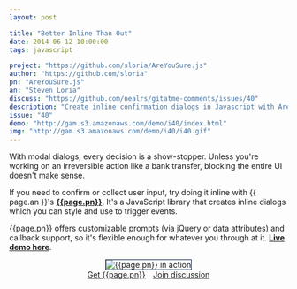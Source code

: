 ```yaml
---
layout: post

title: "Better Inline Than Out"
date: 2014-06-12 10:00:00
tags: javascript

project: "https://github.com/sloria/AreYouSure.js"
author: "https://github.com/sloria"
pn: "AreYouSure.js"
an: "Steven Loria"
discuss: "https://github.com/nealrs/gitatme-comments/issues/40"
description: "Create inline confirmation dialogs in Javascript with AreYouSure.js"
issue: "40"
demo: "http://gam.s3.amazonaws.com/demo/i40/index.html"
img: "http://gam.s3.amazonaws.com/demo/i40/i40.gif"
---
```

 
With modal dialogs, every decision is a show-stopper. Unless you're working on an irreversible action like a bank transfer, blocking the entire UI doesn't make sense. 

If you need to confirm or collect user input, try doing it inline with {{ page.an }}'s <strong><a href="{{ page.project }}" target="_blank" title="{{ page.pn }} on GitHub">{{page.pn}}</a></strong>. It's a JavaScript library that creates inline dialogs which you can style and use to trigger events. 

{{page.pn}} offers customizable prompts (via jQuery or data attributes) and callback support, so it's flexible enough for whatever you through at it. <strong><a href="{{page.demo}}" target="_blank" title="{{page.pn}} Demo">Live demo here</a></strong>.

<center><img src="{{page.img}}" alt="{{page.pn}} in action" title="{{page.pn}} in action" style="border:1px solid #021a40;"></center>

<center><a href="{{page.project}}" class="btn btn-primary " title="Get {{page.pn}} on GitHub" target="_blank" style="margin-right:10px;">Get {{page.pn}}</a> <a href="{{ page.url }}#comments" class="btn btn-inverse" title="Discuss this issue of Git @ Me online">Join discussion</a></center>